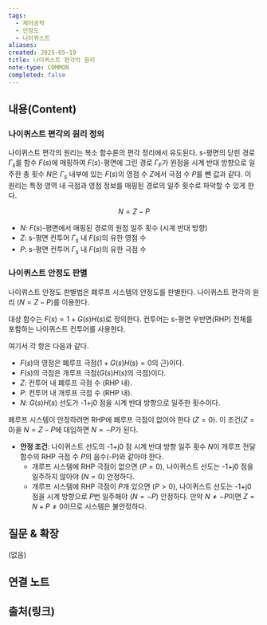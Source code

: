 ```yaml
---
tags:
  - 제어공학
  - 안정도
  - 나이퀴스트
aliases:
created: 2025-05-19
title: 나이퀴스트 편각의 원리
note-type: COMMON
completed: false
---
```


## 내용(Content)

### 나이퀴스트 편각의 원리 정의
나이퀴스트 편각의 원리는 복소 함수론의 편각 정리에서 유도된다. s-평면의 닫힌 경로 $\Gamma_s$를 함수 $F(s)$에 매핑하여 $F(s)$-평면에 그린 경로 $\Gamma_F$가 원점을 시계 반대 방향으로 일주한 총 횟수 $N$은 $\Gamma_s$ 내부에 있는 $F(s)$의 영점 수 $Z$에서 극점 수 $P$를 뺀 값과 같다. 이 원리는 특정 영역 내 극점과 영점 정보를 매핑된 경로의 일주 횟수로 파악할 수 있게 한다.

$$
N = Z - P
$$
- $N$: $F(s)$-평면에서 매핑된 경로의 원점 일주 횟수 (시계 반대 방향)
- $Z$: s-평면 컨투어 $\Gamma_s$ 내 $F(s)$의 유한 영점 수
- $P$: s-평면 컨투어 $\Gamma_s$ 내 $F(s)$의 유한 극점 수


### 나이퀴스트 안정도 판별
나이퀴스트 안정도 판별법은 폐루프 시스템의 안정도를 판별한다.
나이퀴스트 편각의 원리 ($N=Z-P$)를 이용한다.

대상 함수는 $F(s) = 1 + G(s)H(s)$로 정의한다.
컨투어는 s-평면 우반면(RHP) 전체를 포함하는 나이퀴스트 컨투어를 사용한다.

여기서 각 항은 다음과 같다.
- $F(s)$의 영점은 폐루프 극점($1+G(s)H(s)=0$의 근)이다.
- $F(s)$의 극점은 개루프 극점($G(s)H(s)$의 극점)이다.
- $Z$: 컨투어 내 폐루프 극점 수 (RHP 내).
- $P$: 컨투어 내 개루프 극점 수 (RHP 내).
- $N$: $G(s)H(s)$ 선도가 -1+j0 점을 시계 반대 방향으로 일주한 횟수이다.

폐루프 시스템이 안정하려면 RHP에 폐루프 극점이 없어야 한다 ($Z=0$).
이 조건($Z=0$)을 $N = Z - P$에 대입하면 $N = -P$가 된다.
- **안정 조건**: 나이퀴스트 선도의 -1+j0 점 시계 반대 방향 일주 횟수 $N$이 개루프 전달함수의 RHP 극점 수 $P$의 음수(-P)와 같아야 한다.
    *   개루프 시스템에 RHP 극점이 없으면 ($P=0$), 나이퀴스트 선도는 -1+j0 점을 일주하지 않아야 ($N=0$) 안정하다.
    *   개루프 시스템에 RHP 극점이 $P$개 있으면 ($P>0$), 나이퀴스트 선도는 -1+j0 점을 시계 방향으로 $P$번 일주해야 ($N=-P$) 안정하다.
만약 $N \ne -P$이면 $Z = N+P \ne 0$이므로 시스템은 불안정하다.

## 질문 & 확장

(없음)

## 연결 노트

## 출처(링크)